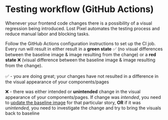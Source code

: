 # Testing workflow (GitHub Actions)

Whenever your frontend code changes there is a possibility of a visual regression being introduced. Lost Pixel automates the testing process and reduce manual labor and blocking tasks.

Follow the GitHub Actions configuration instructions to set up the CI job. Every run will result in either result in a **green state** ✅ (no visual differences between the baseline image & image resulting from the change) or a **red state** ❌ (visual difference between the baseline image & image resulting from the change).\
\
✅ - you are doing great; your changes have not resulted in a difference in the visual appearance of your components/pages

❌ - there was either intended or **unintended** change in the visual appearance of your components/pages. If change was _intended_, you need to [update the baseline image](testing-and-updating-baseline-locally.md) for that particular story, **OR** if it was _unintended,_ you need to investigate the change and try to bring the visuals back to baseline
